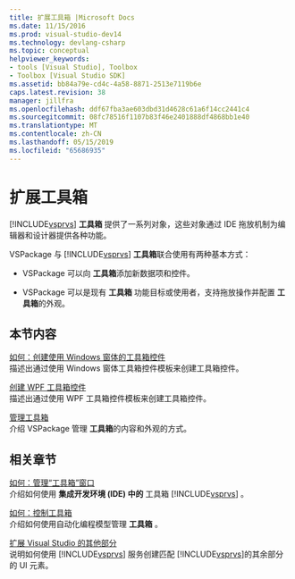 ```yaml
---
title: 扩展工具箱 |Microsoft Docs
ms.date: 11/15/2016
ms.prod: visual-studio-dev14
ms.technology: devlang-csharp
ms.topic: conceptual
helpviewer_keywords:
- tools [Visual Studio], Toolbox
- Toolbox [Visual Studio SDK]
ms.assetid: bb84a79e-cd4c-4a58-8871-2513e7119b6e
caps.latest.revision: 38
manager: jillfra
ms.openlocfilehash: ddf67fba3ae603dbd31d4628c61a6f14cc2441c4
ms.sourcegitcommit: 08fc78516f1107b83f46e2401888df4868bb1e40
ms.translationtype: MT
ms.contentlocale: zh-CN
ms.lasthandoff: 05/15/2019
ms.locfileid: "65686935"
---
```

# <a name="extending-the-toolbox"></a>扩展工具箱
 [!INCLUDE[vsprvs](../includes/vsprvs-md.md)] **工具箱** 提供了一系列对象，这些对象通过 IDE 拖放机制为编辑器和设计器提供各种功能。  
  
 VSPackage 与 [!INCLUDE[vsprvs](../includes/vsprvs-md.md)] **工具箱**联合使用有两种基本方式：  
  
- VSPackage 可以向 **工具箱**添加新数据项和控件。  
  
- VSPackage 可以是现有 **工具箱** 功能目标或使用者，支持拖放操作并配置 **工具箱**的外观。  
  
## <a name="in-this-section"></a>本节内容  
 [如何：创建使用 Windows 窗体的工具箱控件](../misc/how-to-create-a-toolbox-control-that-uses-windows-forms.md)  
 描述出通过使用 Windows 窗体工具箱控件模板来创建工具箱控件。  
  
 [创建 WPF 工具箱控件](../extensibility/creating-a-wpf-toolbox-control.md)  
 描述出通过使用 WPF 工具箱控件模板来创建工具箱控件。  
  
 [管理工具箱](../misc/managing-the-toolbox.md)  
 介绍 VSPackage 管理 **工具箱**的内容和外观的方式。  
  
## <a name="related-sections"></a>相关章节  
 [如何：管理“工具箱”窗口](https://msdn.microsoft.com/a022c3fe-298c-4a59-a48f-b050da90ebc2)  
 介绍如何使用 **集成开发环境 (IDE) 中的** 工具箱 [!INCLUDE[vsprvs](../includes/vsprvs-md.md)] 。  
  
 [如何：控制工具箱](https://msdn.microsoft.com/library/c9d8a18a-d2bc-43d4-a803-601bfc6a6599)  
 介绍如何使用自动化编程模型管理 **工具箱** 。  
  
 [扩展 Visual Studio 的其他部分](../extensibility/extending-other-parts-of-visual-studio.md)  
 说明如何使用 [!INCLUDE[vsprvs](../includes/vsprvs-md.md)] 服务创建匹配 [!INCLUDE[vsprvs](../includes/vsprvs-md.md)]的其余部分的 UI 元素。
